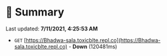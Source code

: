 # 📖 Summary
Last updated: **7/11/2021, 4:25:53 AM**

- `GET` [https://Bhadwa-sala.toxicblte.repl.co](https://Bhadwa-sala.toxicblte.repl.co) - **Down** (120481ms)

